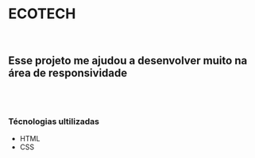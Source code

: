 <h1>ECOTECH</h1>
<br>
<h2>Esse projeto me ajudou a desenvolver muito na área de responsividade</h2>
<br>
<br>
<h3>Técnologias ultilizadas</h3>
<ul>
  <li>HTML</li>
   <li>CSS</li>
</ul>


